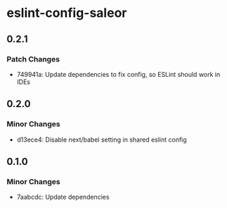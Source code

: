 # eslint-config-saleor

## 0.2.1

### Patch Changes

- 749941a: Update dependencies to fix config, so ESLint should work in IDEs

## 0.2.0

### Minor Changes

- d13ece4: Disable next/babel setting in shared eslint config

## 0.1.0

### Minor Changes

- 7aabcdc: Update dependencies

